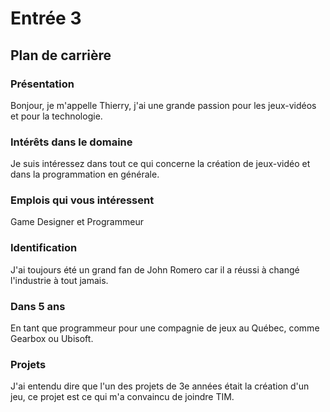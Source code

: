 # Entrée 3
## Plan de carrière

### Présentation
Bonjour, je m'appelle Thierry, j'ai une grande passion pour les jeux-vidéos et pour la technologie.

### Intérêts dans le domaine
Je suis intéressez dans tout ce qui concerne la création de jeux-vidéo et dans la programmation en générale.

### Emplois qui vous intéressent
Game Designer et Programmeur

### Identification
J'ai toujours été un grand fan de John Romero car il a réussi à changé l'industrie à tout jamais.

### Dans 5 ans
En tant que programmeur pour une compagnie de jeux au Québec, comme Gearbox ou Ubisoft.

### Projets
J'ai entendu dire que l'un des projets de 3e années était la création d'un jeu, ce projet est ce qui m'a convaincu de joindre TIM.
